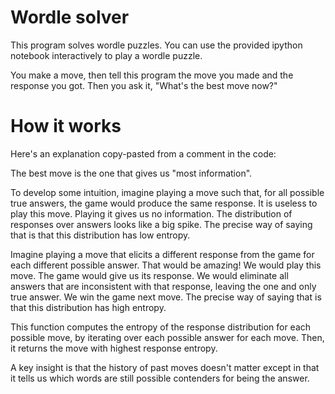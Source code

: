 # Wordle solver

This program solves wordle puzzles. You can use the provided ipython notebook interactively to play a wordle puzzle. 

You make a move, then tell this program the move you made and the response you got. Then you ask it, "What's the best
move now?"

# How it works

Here's an explanation copy-pasted from a comment in the code:

The best move is the one that gives us "most information".

To develop some intuition, imagine playing a move such that, for all
possible true answers, the game would produce the same response. It is
useless to play this move. Playing it gives us no information. The
distribution of responses over answers looks like a big spike. The
precise way of saying that is that this distribution has low entropy.

Imagine playing a move that elicits a different response from the game
for each different possible answer. That would be amazing! We would
play this move. The game would give us its response. We would eliminate
all answers that are inconsistent with that response, leaving the one
and only true answer. We win the game next move. The precise way of
saying that is that this distribution has high entropy.

This function computes the entropy of the response distribution for
each possible move, by iterating over each possible answer for each
move. Then, it returns the move with highest response entropy.

A key insight is that the history of past moves doesn't matter except
in that it tells us which words are still possible contenders for being
the answer.

